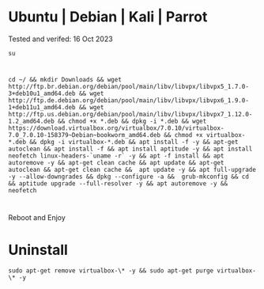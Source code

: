 # Ubuntu | Debian | Kali | Parrot

Tested and verifed: 16 Oct 2023

    su

#

    cd ~/ && mkdir Downloads && wget http://ftp.br.debian.org/debian/pool/main/libv/libvpx/libvpx5_1.7.0-3+deb10u1_amd64.deb && wget http://ftp.de.debian.org/debian/pool/main/libv/libvpx/libvpx6_1.9.0-1+deb11u1_amd64.deb && wget http://ftp.us.debian.org/debian/pool/main/libv/libvpx/libvpx7_1.12.0-1.2_amd64.deb && chmod +x *.deb && dpkg -i *.deb && wget https://download.virtualbox.org/virtualbox/7.0.10/virtualbox-7.0_7.0.10-158379~Debian~bookworm_amd64.deb && chmod +x virtualbox-*.deb && dpkg -i virtualbox-*.deb && apt install -f -y && apt-get autoclean && apt install -f && apt install aptitude -y && apt install neofetch linux-headers-`uname -r` -y && apt -f install && apt autoremove -y && apt-get clean cache && apt update && apt-get autoclean && apt-get clean cache &&  apt update -y && apt full-upgrade -y --allow-downgrades && dpkg --configure -a &&  grub-mkconfig && cd && aptitude upgrade --full-resolver -y && apt autoremove -y && neofetch

#

Reboot and Enjoy

# Uninstall

    sudo apt-get remove virtualbox-\* -y && sudo apt-get purge virtualbox-\* -y
